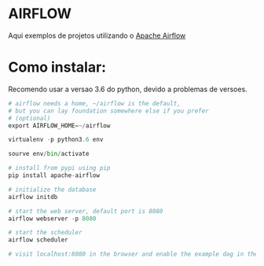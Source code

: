# AIRFLOW

Aqui exemplos de projetos utilizando o [Apache Airflow](https://airflow.apache.org)

# Como instalar:

Recomendo usar a versao 3.6 do python, devido a problemas de versoes.

````python
# airflow needs a home, ~/airflow is the default,
# but you can lay foundation somewhere else if you prefer
# (optional)
export AIRFLOW_HOME=~/airflow

virtualenv -p python3.6 env

sourve env/bin/activate

# install from pypi using pip
pip install apache-airflow

# initialize the database
airflow initdb

# start the web server, default port is 8080
airflow webserver -p 8080

# start the scheduler
airflow scheduler

# visit localhost:8080 in the browser and enable the example dag in the home page
````

